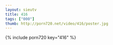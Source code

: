 ```yaml
--- 
layout: sieutv
title: 416
tags: ["000"]
thumb: http://porn720.net/video/416/poster.jpg
---
```

{% include porn720 key="416" %} 
